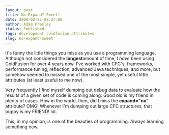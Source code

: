 ```yaml
---
layout: post
title: No Expand? Sweet!
date: 2008-02-25 08:27:00
author: Adam Presley
status: Published
tags: development coldfusion attributes
slug: no-expand-sweet
---
```

It's funny the little things you miss as you use a programming language.
Although not considered the **longest**amount of time, I *have* been
using ColdFusion for over 4 years now. I've worked with CFC's,
frameworks, performance tuning, reflection, advanced Java techniques,
and more, but somehow seemed to missed one of the most simple, yet
useful little attributes (at least useful to me now).  
  
Very frequently I find myself dumping out debug data to evaluate how the
results of a given set of code is coming along. Good old <CFDUMP> is
my friend in plenty of cases. How in the world, then, did I miss the
**expand="no"** attribute? OMG! Whenever I'm dumping out large CFC
structures, that puppy is my FRIEND! lol.  
  
This, in my opinion, is one of the beauties of programming. Always
learning something new.
